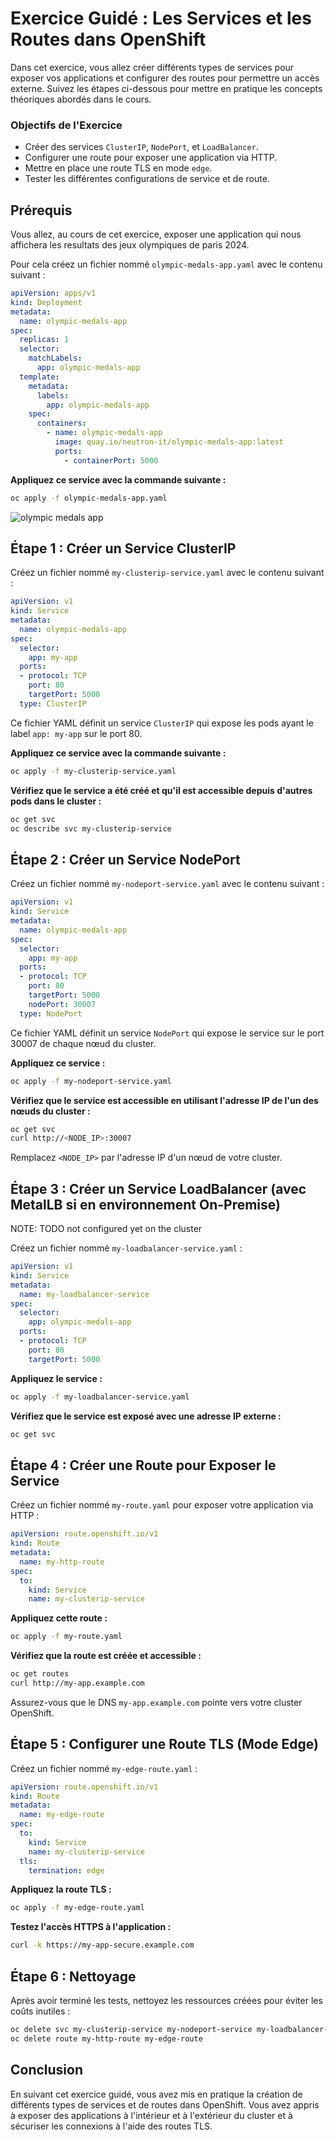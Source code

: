 # Exercice Guidé : Les Services et les Routes dans OpenShift

Dans cet exercice, vous allez créer différents types de services pour exposer vos applications et configurer des routes pour permettre un accès externe. Suivez les étapes ci-dessous pour mettre en pratique les concepts théoriques abordés dans le cours.

### Objectifs de l'Exercice

- Créer des services `ClusterIP`, `NodePort`, et `LoadBalancer`.
- Configurer une route pour exposer une application via HTTP.
- Mettre en place une route TLS en mode `edge`.
- Tester les différentes configurations de service et de route.

## Prérequis

Vous allez, au cours de cet exercice, exposer une application qui nous affichera les resultats des jeux olympiques de paris 2024.

Pour cela créez un fichier nommé `olympic-medals-app.yaml` avec le contenu suivant :

```yaml
apiVersion: apps/v1
kind: Deployment
metadata:
  name: olympic-medals-app
spec:
  replicas: 1
  selector:
    matchLabels:
      app: olympic-medals-app
  template:
    metadata:
      labels:
        app: olympic-medals-app
    spec:
      containers:
        - name: olympic-medals-app
          image: quay.io/neutron-it/olympic-medals-app:latest
          ports:
            - containerPort: 5000
```

**Appliquez ce service avec la commande suivante :**

```bash
oc apply -f olympic-medals-app.yaml
```

![olympic medals app](./images/olympic-medals-app.png)

## Étape 1 : Créer un Service ClusterIP

Créez un fichier nommé `my-clusterip-service.yaml` avec le contenu suivant :

```yaml
apiVersion: v1
kind: Service
metadata:
  name: olympic-medals-app
spec:
  selector:
    app: my-app
  ports:
  - protocol: TCP
    port: 80
    targetPort: 5000
  type: ClusterIP
```

Ce fichier YAML définit un service `ClusterIP` qui expose les pods ayant le label `app: my-app` sur le port 80.

**Appliquez ce service avec la commande suivante :**

```bash
oc apply -f my-clusterip-service.yaml
```

**Vérifiez que le service a été créé et qu'il est accessible depuis d'autres pods dans le cluster :**

```bash
oc get svc
oc describe svc my-clusterip-service
```

## Étape 2 : Créer un Service NodePort

Créez un fichier nommé `my-nodeport-service.yaml` avec le contenu suivant :

```yaml
apiVersion: v1
kind: Service
metadata:
  name: olympic-medals-app
spec:
  selector:
    app: my-app
  ports:
  - protocol: TCP
    port: 80
    targetPort: 5000
    nodePort: 30007
  type: NodePort
```

Ce fichier YAML définit un service `NodePort` qui expose le service sur le port 30007 de chaque nœud du cluster.

**Appliquez ce service :**

```bash
oc apply -f my-nodeport-service.yaml
```

**Vérifiez que le service est accessible en utilisant l'adresse IP de l'un des nœuds du cluster :**

```bash
oc get svc
curl http://<NODE_IP>:30007
```

Remplacez `<NODE_IP>` par l'adresse IP d'un nœud de votre cluster.


## Étape 3 : Créer un Service LoadBalancer (avec MetalLB si en environnement On-Premise)

NOTE: TODO not configured yet on the cluster

Créez un fichier nommé `my-loadbalancer-service.yaml` :

```yaml
apiVersion: v1
kind: Service
metadata:
  name: my-loadbalancer-service
spec:
  selector:
    app: olympic-medals-app
  ports:
  - protocol: TCP
    port: 80
    targetPort: 5000
```

**Appliquez le service :**

```bash
oc apply -f my-loadbalancer-service.yaml
```

**Vérifiez que le service est exposé avec une adresse IP externe :**

```bash
oc get svc
```

## Étape 4 : Créer une Route pour Exposer le Service

Créez un fichier nommé `my-route.yaml` pour exposer votre application via HTTP :

```yaml
apiVersion: route.openshift.io/v1
kind: Route
metadata:
  name: my-http-route
spec:
  to:
    kind: Service
    name: my-clusterip-service
```

**Appliquez cette route :**

```bash
oc apply -f my-route.yaml
```

**Vérifiez que la route est créée et accessible :**

```bash
oc get routes
curl http://my-app.example.com
```

Assurez-vous que le DNS `my-app.example.com` pointe vers votre cluster OpenShift.

## Étape 5 : Configurer une Route TLS (Mode Edge)

Créez un fichier nommé `my-edge-route.yaml` :

```yaml
apiVersion: route.openshift.io/v1
kind: Route
metadata:
  name: my-edge-route
spec:
  to:
    kind: Service
    name: my-clusterip-service
  tls:
    termination: edge
```

**Appliquez la route TLS :**

```bash
oc apply -f my-edge-route.yaml
```

**Testez l'accès HTTPS à l'application :**

```bash
curl -k https://my-app-secure.example.com
```

## Étape 6 : Nettoyage

Après avoir terminé les tests, nettoyez les ressources créées pour éviter les coûts inutiles :

```bash
oc delete svc my-clusterip-service my-nodeport-service my-loadbalancer-service
oc delete route my-http-route my-edge-route
```

## Conclusion

En suivant cet exercice guidé, vous avez mis en pratique la création de différents types de services et de routes dans OpenShift. Vous avez appris à exposer des applications à l'intérieur et à l'extérieur du cluster et à sécuriser les connexions à l'aide des routes TLS.
